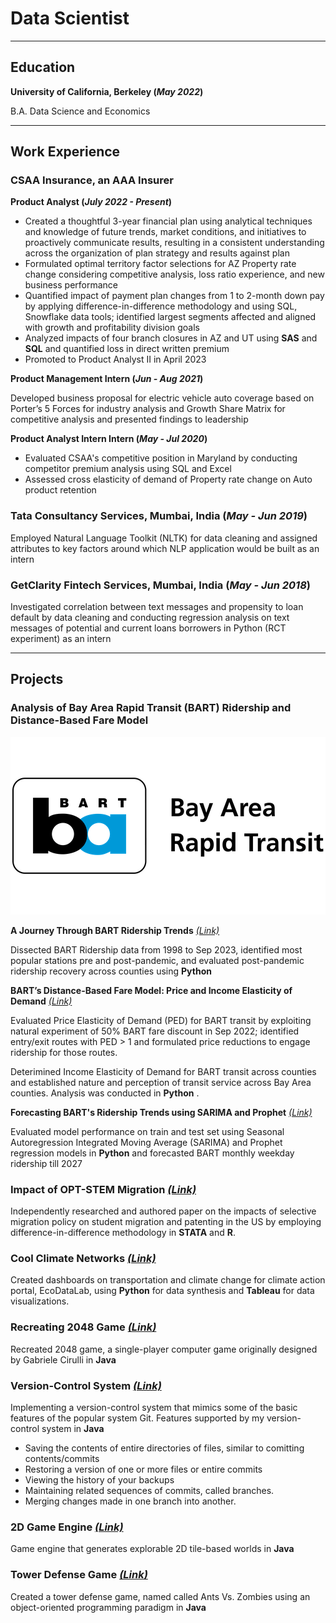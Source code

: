 # Data Scientist

* * * *

## Education
**University of California, Berkeley (_May 2022_)**


B.A. Data Science and Economics

* * * *

## Work Experience
### CSAA Insurance, an AAA Insurer
**Product Analyst (_July 2022 - Present_)**
- Created a thoughtful 3-year financial plan using analytical techniques and knowledge of future trends, market conditions, and initiatives to proactively communicate results, resulting in a consistent understanding across the organization of plan strategy and results against plan
- Formulated optimal territory factor selections for AZ Property rate change considering competitive analysis, loss ratio experience, and new business performance
- Quantified impact of payment plan changes from 1 to 2-month down pay by applying difference-in-difference methodology and using SQL, Snowflake data tools; identified largest segments affected and aligned with growth and profitability division goals
- Analyzed impacts of four branch closures in AZ and UT using **SAS** and **SQL** and quantified loss in direct written premium
- Promoted to Product Analyst II in April 2023

**Product Management Intern (_Jun - Aug 2021_)**

Developed business proposal for electric vehicle auto coverage based on Porter’s 5 Forces for industry analysis and Growth Share Matrix for competitive analysis and presented findings to leadership

**Product Analyst Intern Intern (_May - Jul 2020_)**

- Evaluated CSAA's competitive position in Maryland by conducting competitor premium analysis using SQL and Excel
- Assessed cross elasticity of demand of Property rate change on Auto product retention

### Tata Consultancy Services, Mumbai, India (_May - Jun 2019_)

Employed Natural Language Toolkit (NLTK) for data cleaning and assigned attributes to key factors around which NLP application would be built as an intern 

### GetClarity Fintech Services, Mumbai, India (_May - Jun 2018_)

Investigated correlation between text messages and propensity to loan default by data cleaning and conducting regression analysis on text messages of potential and current loans borrowers in Python (RCT experiment) as an intern

* * * *

## Projects
### Analysis of Bay Area Rapid Transit (BART) Ridership and Distance-Based Fare Model

![BART Analysis](/assets/Bay-Area-Rapid-Transit-logo.png)

**A Journey Through BART Ridership Trends**
[_(Link)_](https://medium.com/@atmikapai/a-journey-through-bart-ridership-trends-5cfdd0819c0c)

Dissected BART Ridership data from 1998 to Sep 2023, identified most popular stations pre and post-pandemic, and evaluated post-pandemic ridership recovery across counties using **Python**

**BART’s Distance-Based Fare Model: Price and Income Elasticity of Demand** [_(Link)_](https://medium.com/@atmikapai/understanding-barts-distance-based-fare-model-d78751ca8454)

Evaluated Price Elasticity of Demand (PED) for BART transit by exploiting natural experiment of 50% BART fare discount in Sep 2022; identified entry/exit routes with PED > 1 and formulated price reductions to engage ridership for those routes.

Deterimined Income Elasticity of Demand for BART transit across counties and established nature and perception of transit service across Bay Area counties. Analysis was conducted in **Python** .

**Forecasting BART's Ridership Trends using SARIMA and Prophet** [_(Link)_](https://medium.com/@atmikapai/forecasting-bart-ridership-sarmix-vs-prophet-8fdfae5f24bc)

Evaluated model performance on train and test set using Seasonal Autoregression Integrated Moving Average (SARIMA) and Prophet regression models in **Python** and forecasted BART monthly weekday ridership till 2027   

### Impact of OPT-STEM Migration [_(Link)_](https://drive.google.com/file/d/118bfGKnELZRF4oGHpZtPU3rMLqZk8e_d/view)

Independently researched and authored paper on the impacts of selective migration policy on student migration and patenting in the US by employing difference-in-difference methodology in **STATA** and **R**.

### Cool Climate Networks [_(Link)_](https://coolclimate.berkeley.edu/)

Created dashboards on transportation and climate change for climate action portal, EcoDataLab, using **Python** for data synthesis and **Tableau** for data visualizations.

### Recreating 2048 Game [_(Link)_](https://github.com/atmikapai13/CS61BL-Data-Structures/tree/main/Proj0%20-%20Recreating%202048)

Recreated 2048 game, a single-player computer game originally designed by Gabriele Cirulli in **Java**

###  Version-Control System [_(Link)_](https://github.com/atmikapai13/CS61BL-Data-Structures/tree/main/Proj2%20-%20Gitlet)
Implementing a version-control system that mimics some of the basic features of the popular system Git. Features supported by my version-control system in **Java**
- Saving the contents of entire directories of files, similar to comitting contents/commits
- Restoring a version of one or more files or entire commits
- Viewing the history of your backups
- Maintaining related sequences of commits, called branches.
- Merging changes made in one branch into another.

### 2D Game Engine [_(Link)_](https://github.com/atmikapai13/CS61BL-Data-Structures/tree/main/Proj3%20-%20BYOW)

Game engine that generates explorable 2D tile-based worlds in **Java**

### Tower Defense Game [_(Link)_](https://github.com/atmikapai13/CS61A-Intro-to-Computer-Programs/tree/main/Proj3%20-%20Ants%20Vs.%20Zombies)

Created a tower defense game, named called Ants Vs. Zombies using an object-oriented programming paradigm in **Java**











